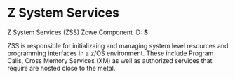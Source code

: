 # Z System Services
Z System Services (ZSS)
Zowe Component ID: __S__

ZSS is responsible for initializaing and managing system level resources and programming interfaces in a z/OS environment.  These include Program Calls, Cross Memory Services (XM) as well as authorized services that require are hosted close to the metal.